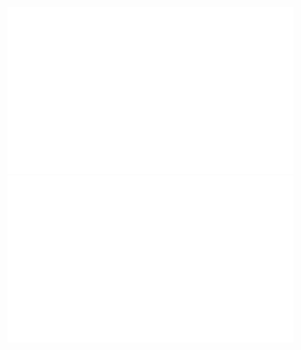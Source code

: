 
<!--
**alexpinch/alexpinch** is a ✨ _special_ ✨ repository because its `README.md` (this file) appears on your GitHub profile.

-->
![](https://raw.githubusercontent.com/alexpinch/github-stats-transparent/output/generated/overview.svg)
![](https://raw.githubusercontent.com/alexpinch/github-stats-transparent/output/generated/languages.svg)


